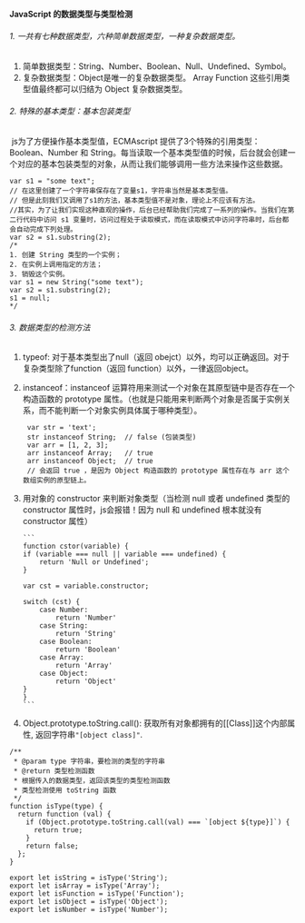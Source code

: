 #### JavaScript 的数据类型与类型检测

###### 1.  一共有七种数据类型，六种简单数据类型，一种复杂数据类型。

1. 简单数据类型：String、Number、Boolean、Null、Undefined、Symbol。
2. 复杂数据类型：Object是唯一的复杂数据类型。 Array Function 这些引用类型值最终都可以归结为 Object 复杂数据类型。

###### 2. 特殊的基本类型：基本包装类型

​	js为了方便操作基本类型值，ECMAscript 提供了3个特殊的引用类型：Boolean、Number 和 String。每当读取一个基本类型值的时候，后台就会创建一个对应的基本包装类型的对象，从而让我们能够调用一些方法来操作这些数据。

```
var s1 = "some text";
// 在这里创建了一个字符串保存在了变量s1，字符串当然是基本类型值。
// 但是此刻我们又调用了s1的方法，基本类型值不是对象，理论上不应该有方法。
//其实，为了让我们实现这种直观的操作，后台已经帮助我们完成了一系列的操作。当我们在第二行代码中访问 s1 变量时，访问过程处于读取模式，而在读取模式中访问字符串时，后台都会自动完成下列处理。
var s2 = s1.substring(2);
/*
1. 创建 String 类型的一个实例；
2. 在实例上调用指定的方法；
3. 销毁这个实例。
var s1 = new String("some text");
var s2 = s1.substring(2);
s1 = null;
*/
```

###### 3. 数据类型的检测方法

1. typeof: 对于基本类型出了null（返回 obejct）以外，均可以正确返回。对于复杂类型除了function（返回 function）以外，一律返回object。

2. instanceof：instanceof 运算符用来测试一个对象在其原型链中是否存在一个构造函数的 prototype 属性。（也就是只能用来判断两个对象是否属于实例关系，而不能判断一个对象实例具体属于哪种类型）。

      ```
       var str = 'text';
       str instanceof String;  // false (包装类型)
       var arr = [1, 2, 3];
       arr instanceof Array;   // true
       arr instanceof Object;  // true
       // 会返回 true ，是因为 Object 构造函数的 prototype 属性存在与 arr 这个数组实例的原型链上。
      ```

3. 用对象的 constructor 来判断对象类型（当检测 null 或者 undefined 类型的 constructor 属性时，js会报错！因为 null 和 undefined 根本就没有 constructor 属性）

       ```
       function cstor(variable) {
       if (variable === null || variable === undefined) {
           return 'Null or Undefined';
       }
       
       var cst = variable.constructor;
       
       switch (cst) {
           case Number:
               return 'Number'
           case String:
               return 'String'
           case Boolean:
               return 'Boolean'
           case Array:
               return 'Array'
           case Object:
               return 'Object'
       }
       }
       ```

4.  Object.prototype.toString.call(): 获取所有对象都拥有的[[Class]]这个内部属性, 返回字符串`"[object class]"`.

   ```
   /**
    * @param type 字符串，要检测的类型的字符串
    * @return 类型检测函数
    * 根据传入的数据类型，返回该类型的类型检测函数
    * 类型检测使用 toString 函数
    */
   function isType(type) {
     return function (val) {
       if (Object.prototype.toString.call(val) === `[object ${type}]`) {
         return true;
       }
       return false;
     };
   }
   
   export let isString = isType('String');
   export let isArray = isType('Array');
   export let isFunction = isType('Function');
   export let isObject = isType('Object');
   export let isNumber = isType('Number');
   ```

   